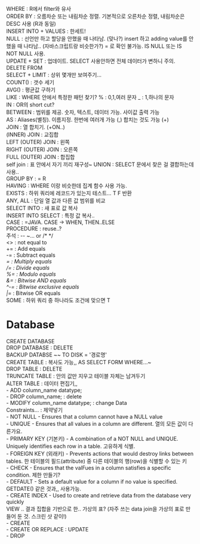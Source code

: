 WHERE : R에서 filter와 유사  
ORDER BY : 오름차순 또는 내림차순 정렬. 기본적으로 오른차순 정렬, 내림차순은 DESC 사용 (R과 동일)  
INSERT INTO + VALUES : 한세트!  
NULL : 선언만 하고 할당을 안했을 때 나타남. (맞나?) insert 하고 adding value를 안했을 때 나타남.. (자바스크립트랑 비슷한가?) = 로 확인 불가능. IS NULL 또는 IS NOT NULL 사용.  
UPDATE + SET : 업데이트. SELECT 사용안하면 전체 데이터가 변하니 주의.  
DELETE FROM  
SELECT + LIMIT : 상위 몇개만 보여주기...   
COUNT() : 갯수 세기  
AVG() : 평균값 구하기  
LIKE : WHERE 안에서 특정한 패턴 찾기? % : 0,1,여러 문자 _ : 1,하나의 문자  
IN : OR의 short cut?  
BETWEEN : 범위를 제공. 숫자, 텍스트, 데이터 가능. 사이값 출력 가능  
AS : Aliases(별칭). 이름지정. 한번에 여러개 가능 (,) 합치는 것도 가능 (+)  
JOIN : 열 합치기. (+ON..)  
    (INNER) JOIN : 교집합  
    LEFT (OUTER) JOIN : 왼쪽  
    RIGHT (OUTER) JOIN : 오른쪽  
    FULL (OUTER) JOIN : 합집합  
    self join : 표 안에서 자기 끼리 재구성~
UNION : SELECT 문에서 찾은 걸 결합하는데 사용..  
GROUP BY : = R  
HAVING : WHERE 이랑 비슷한데 집계 함수 사용 가능.  
EXISTS : 하위 쿼리에 레코드가 있는지 테스트... T F 반환  
ANY, ALL : 단일 열 값과 다른 값 범위를 비교  
SELECT INTO : 새 표로 값 복사   
INSERT INTO SELECT : 특정 값 복사..  
CASE : =JAVA. CASE -> WHEN, THEN..ELSE  
PROCEDURE : reuse..?  
주석 : -- ~... or /* */  
<> : not equal to   
+= : Add equals  
-= : Subtract equals  
*= : Multiply equals  
/= : Divide equals  
%= : Modulo equals  
&= : Bitwise AND equals  
^-= : Bitwise exclusive equals  
|*= : Bitwise OR equals  
SOME : 하위 쿼리 중 하나라도 조건에 맞으면 T  
  
# Database
CREATE DATABASE  
DROP DATABASE : DELETE  
BACKUP DATABSE ~~ TO DISK = '경로명'  
CREATE TABLE : 복사도 가능,, AS SELECT FORM WHERE...~  
DROP TABLE : DELETE  
TRUNCATE TABLE : 안의 값만 지우고 테이블 자체는 남겨두기  
ALTER TABLE : 데이터 편집기,,   
    - ADD column_name datatype;  
    - DROP column_name; : delete  
    - MODIFY column_name datatype; : change Data  
Constraints... : 제약넣기  
    - NOT NULL - Ensures that a column cannot have a NULL value  
    - UNIQUE - Ensures that all values in a column are different. 열의 모든 값이 다른가요.  
    - PRIMARY KEY (기본키) - A combination of a NOT NULL and UNIQUE. Uniquely identifies each row in a table. 고유하게 식별.   
    - FOREIGN KEY (외래키) - Prevents actions that would destroy links between tables. 한 테이블의 필드(attribute) 중 다른 테이블의 행(row)을 식별할 수 있는 키  
    - CHECK - Ensures that the valFues in a column satisfies a specific condition. 제한 만들기?  
    - DEFAULT - Sets a default value for a column if no value is specified. GETDATE() 같은 것과,, 사용가능.   
    - CREATE INDEX - Used to create and retrieve data from the database very quickly  
VIEW .. 결과 집합을 기반으로 한.. 가상의 표? (자주 쓰는 data join을 가상의 표로 만들어 둔 것. 스크린 샷 같이!)  
    - CREATE  
    - CREATE OR REPLACE : UPDATE  
    - DROP  